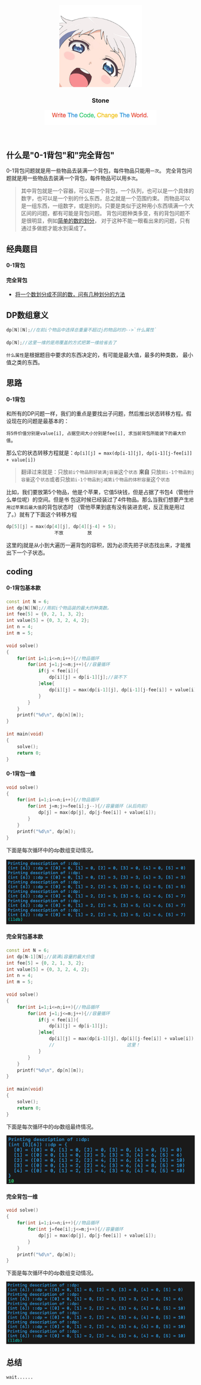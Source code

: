 <p align="center">
  <a href="http://shallweitalk.com">
    <img src="https://raw.githubusercontent.com/Haut-Stone/ACM/master/photos/me.png" width=220 height=220>
  </a>
  <h3 align="center">Stone</h3>
  <p align="center">
    <a href="http://shallweitalk.com">
      <img src="https://raw.githubusercontent.com/Haut-Stone/ACM/master/photos/CodeChangeWorld.png" width=300 height=40>
    </a>
  </p>
</p>
<br>


## 什么是"0-1背包"和"完全背包"

0-1背包问题就是用一些物品去装满一个背包，每件物品只能用`一次`。
完全背包问题就是用一些物品去装满一个背包，每件物品可以用`多次`。

>其中背包就是一个容器，可以是一个背包，一个队列，也可以是一个具体的数字，也可以是一个别的什么东西，总之就是一个范围约束。
而物品可以是一组东西，一组数字，或是别的。只要是类似于这种用小东西填满一个大区间的问题，都有可能是背包问题。
背包问题种类多变，有的背包问题不是很明显，例如[简单的数的划分](http://cxsjsxmooc.openjudge.cn/2017t2summerw3/2/)，
对于这种不能一眼看出来的问题，只有通过多做题才能水到渠成了。

## 经典题目

#### 0-1背包

#### 完全背包
- [将一个数划分成不同的数，问有几种划分的方法](http://cxsjsxmooc.openjudge.cn/2017t2summerw3/2/)

## DP数组意义

```cpp
dp[N][N];//在前i个物品中选择总重量不超过j的物品时的-->`什么属性`

dp[N];//这里一维的是用覆盖的方式把第一维给省去了
```

`什么属性`是根据题目中要求的东西决定的，有可能是最大值，最多的种类数， 最小值之类的东西。

## 思路

#### 0-1背包
和所有的DP问题一样，我们的重点是要找出子问题，然后推出状态转移方程。假设现在的问题是最基本的：

`将5件价值分别是value[i], 占据空间大小分别是fee[i], 求当前背包所能装下的最大价值`。

那么它的状态转移方程就是：`dp[i][j] = max(dp[i-1][j], dp[i-1][j-fee[i]] + value[i])`

>翻译过来就是：只放`前i个物品刚好装满j容量`这个`状态` **来自** 只放`前i-1个物品到j容量`这个`状态`或者只放`前i-1个物品到j减第i个物品的体积容量`这个`状态`

比如，我们要放第5个物品，他是个苹果，它值5块钱，但是占据了书包4（管他什么单位呢）的空间。但是书
包这时候已经装过了4件物品。那么当我们想要产生`把用过苹果后最大值`的背包状态时
（管他苹果到底有没有装进去呢，反正我是用过了。）就有了下面这个转移方程

```cpp
dp[5][j] = max(dp[4][j], dp[4][j-4] + 5);
                  不放         放
```
这里的j就是从小到大遍历一遍背包的容积，因为必须先把子状态找出来，才能推出下一个子状态。

## coding

#### 0-1背包基本款

```cpp
const int N = 6;
int dp[N][N];//用前i个物品装的最大的种类数。
int fee[5] = {0, 2, 1, 3, 2};
int value[5] = {0, 3, 2, 4, 2};
int n = 4;
int m = 5;

void solve()
{
    for(int i=1;i<=n;i++){//物品循环
        for(int j=1;j<=m;j++){//容量循环
            if(j < fee[i]){
                dp[i][j] = dp[i-1][j];//装不下
            }else{
                dp[i][j] = max(dp[i-1][j], dp[i-1][j-fee[i]] + value[i]);//装或不装
            }
        }
    }
    printf("%d\n", dp[n][m]);
}

int main(void)
{
    solve();
    return 0;
}
```
#### 0-1背包一维

```cpp
void solve()
{
    for(int i=1;i<=n;i++){//物品循环
        for(int j=m;j>=fee[i];j--){//容量循环（从后向前）
            dp[j] = max(dp[j], dp[j-fee[i]] + value[i]);
        }
    }
    printf("%d\n", dp[m]);
}
```
下面是每次循环中的dp数组变动情况。

![](photos/0-1背包一维.png)

#### 完全背包基本款

```cpp
const int N = 6;
int dp[N-1][N];//装满i容量的最大价值
int fee[5] = {0, 2, 1, 3, 2};
int value[5] = {0, 3, 2, 4, 2};
int n = 4;
int m = 5;

void solve()
{
    for(int i=1;i<=n;i++){//物品循环
        for(int j=1;j<=m;j++){//容量循环
            if(j < fee[i]){
                dp[i][j] = dp[i-1][j];
            }else{
                dp[i][j] = max(dp[i-1][j], dp[i][j-fee[i]] + value[i]);
                //                           这里！
            }
        }
    }
    printf("%d\n", dp[n][m]);
}

int main(void)
{
    solve();
    return 0;
}
```
下面是每次循环中的dp数组最终情况。

![](photos/完全背包基本款.png)

#### 完全背包一维

```cpp
void solve()
{
    for(int i=1;i<=n;i++){//物品循环
        for(int j=fee[i];j<=m;j++){//容量循环
            dp[j] = max(dp[j], dp[j-fee[i]] + value[i]);
        }
    }
    printf("%d\n", dp[m]);
}
```
下面是每次循环中的dp数组变动情况。

![](photos/完全背包一维.png)

## 总结

    wait...... 